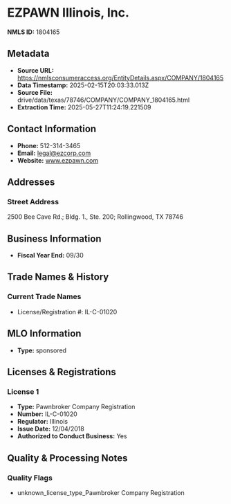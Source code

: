 # EZPAWN Illinois, Inc.

**NMLS ID:** 1804165

## Metadata
- **Source URL:** https://nmlsconsumeraccess.org/EntityDetails.aspx/COMPANY/1804165
- **Data Timestamp:** 2025-02-15T20:03:33.013Z
- **Source File:** drive/data/texas/78746/COMPANY/COMPANY_1804165.html
- **Extraction Time:** 2025-05-27T11:24:19.221509

## Contact Information
- **Phone:** 512-314-3465
- **Email:** legal@ezcorp.com
- **Website:** www.ezpawn.com

## Addresses
### Street Address
2500 Bee Cave Rd.; Bldg. 1., Ste. 200; Rollingwood, TX 78746

## Business Information
- **Fiscal Year End:** 09/30

## Trade Names & History
### Current Trade Names
- License/Registration #: IL-C-01020

## MLO Information
- **Type:** sponsored

## Licenses & Registrations

### License 1
- **Type:** Pawnbroker Company Registration
- **Number:** IL-C-01020
- **Regulator:** Illinois
- **Issue Date:** 12/04/2018
- **Authorized to Conduct Business:** Yes

## Quality & Processing Notes
### Quality Flags
- unknown_license_type_Pawnbroker Company Registration
